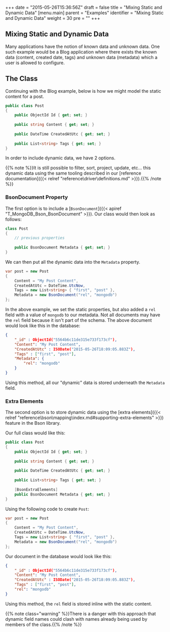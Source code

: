 +++
date = "2015-05-26T15:36:56Z"
draft = false
title = "Mixing Static and Dynamic Data"
[menu.main]
  parent = "Examples"
  identifier = "Mixing Static and Dynamic Data"
  weight = 30
  pre = "<i class='fa'></i>"
+++

## Mixing Static and Dynamic Data

Many applications have the notion of known data and unknown data. One such example would be a Blog application where there exists the known data (content, created date, tags) and unknown data (metadata) which a user is allowed to configure.

## The Class

Continuing with the Blog example, below is how we might model the static content for a post.

```csharp
public class Post
{
    public ObjectId Id { get; set; }
  
    public string Content { get; set; }
  
    public DateTime CreatedAtUtc { get; set; }
  
    public List<string> Tags { get; set; }  
}
```

In order to include dynamic data, we have 2 options.

{{% note %}}It is still possible to filter, sort, project, update, etc... this dynamic data using the same tooling described in our [reference documentation]({{< relref "reference\driver\definitions.md" >}}).{{% /note %}}

### BsonDocument Property

The first option is to include a [`BsonDocument`]({{< apiref "T_MongoDB_Bson_BsonDocument" >}}). Our class would then look as follows:

```csharp
class Post
{
    // previous properties
  
    public BsonDocument Metadata { get; set; }
}
```

We can then put all the dynamic data into the `Metadata` property.

```csharp
var post = new Post
{
    Content = "My Post Content",
    CreatedAtUtc = DateTime.UtcNow,
    Tags = new List<string> { "first", "post" },
    Metadata = new BsonDocument("rel", "mongodb")
};
```

In the above example, we set the static properties, but also added a `rel` field with a value of `mongodb` to our metadata. Not all documents may have the `rel` field because it isn't part of the schema. The above document would look like this in the database:

```json
{
    "_id" : ObjectId("5564b6c11de315e733f173cf"),
    "Content": "My Post Content",
    "CreatedAtUtc" : ISODate("2015-05-26T18:09:05.883Z"),
    "Tags" : ["first", "post"],
    "Metadata": {
        "rel": "mongodb"   
    }
}
```

Using this method, all our "dynamic" data is stored underneath the `Metadata` field.

### Extra Elements

The second option is to store dynamic data using the [extra elements]({{< relref "reference\bson\mapping\index.md#supporting-extra-elements" >}}) feature in the Bson library.

Our full class would like this:

```csharp
public class Post
{
    public ObjectId Id { get; set; }
  
    public string Content { get; set; }
  
    public DateTime CreatedAtUtc { get; set; }
  
    public List<string> Tags { get; set; }  
    
    [BsonExtraElements]
    public BsonDocument Metadata { get; set; }
}
```

Using the following code to create `Post`:

```csharp
var post = new Post
{
    Content = "My Post Content",
    CreatedAtUtc = DateTime.UtcNow,
    Tags = new List<string> { "first", "post" },
    Metadata = new BsonDocument("rel", "mongodb")
};
```

Our document in the database would look like this:

```json
{
    "_id" : ObjectId("5564b6c11de315e733f173cf"),
    "Content": "My Post Content",
    "CreatedAtUtc" : ISODate("2015-05-26T18:09:05.883Z"),
    "Tags" : ["first", "post"],
    "rel": "mongodb"   
}
```

Using this method, the `rel` field is stored inline with the static content. 

{{% note class="warning" %}}There is a danger with this approach that dynamic field names could clash with names already being used by members of the class.{{% /note %}} 